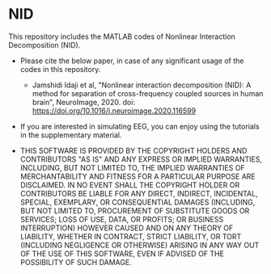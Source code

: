 # NID
This repository includes the MATLAB codes of Nonlinear Interaction Decomposition (NID). 

* Please cite the below paper, in case of any significant usage of the codes in this repository.

  * Jamshidi Idaji et al, "Nonlinear interaction decomposition (NID): A method for separation of cross-frequency coupled sources in human brain", NeuroImage, 2020. doi: https://doi.org/10.1016/j.neuroimage.2020.116599

* If you are interested in simulating EEG, you can enjoy using the tutorials in the supplementary material.
  
* THIS SOFTWARE IS PROVIDED BY THE COPYRIGHT HOLDERS AND CONTRIBUTORS "AS IS" AND ANY EXPRESS
    OR IMPLIED WARRANTIES, INCLUDING, BUT NOT LIMITED TO, THE IMPLIED WARRANTIES OF MERCHANTABILITY
    AND FITNESS FOR A PARTICULAR PURPOSE ARE DISCLAIMED. IN NO EVENT SHALL THE COPYRIGHT HOLDER
    OR CONTRIBUTORS BE LIABLE FOR ANY DIRECT, INDIRECT, INCIDENTAL, SPECIAL, EXEMPLARY, OR CONSEQUENTIAL
    DAMAGES (INCLUDING, BUT NOT LIMITED TO, PROCUREMENT OF SUBSTITUTE GOODS OR SERVICES; LOSS OF USE,
    DATA, OR PROFITS; OR BUSINESS INTERRUPTION) HOWEVER CAUSED AND ON ANY THEORY OF LIABILITY, WHETHER
    IN CONTRACT, STRICT LIABILITY, OR TORT (INCLUDING NEGLIGENCE OR OTHERWISE) ARISING IN ANY WAY OUT
    OF THE USE OF THIS SOFTWARE, EVEN IF ADVISED OF THE POSSIBILITY OF SUCH DAMAGE.
